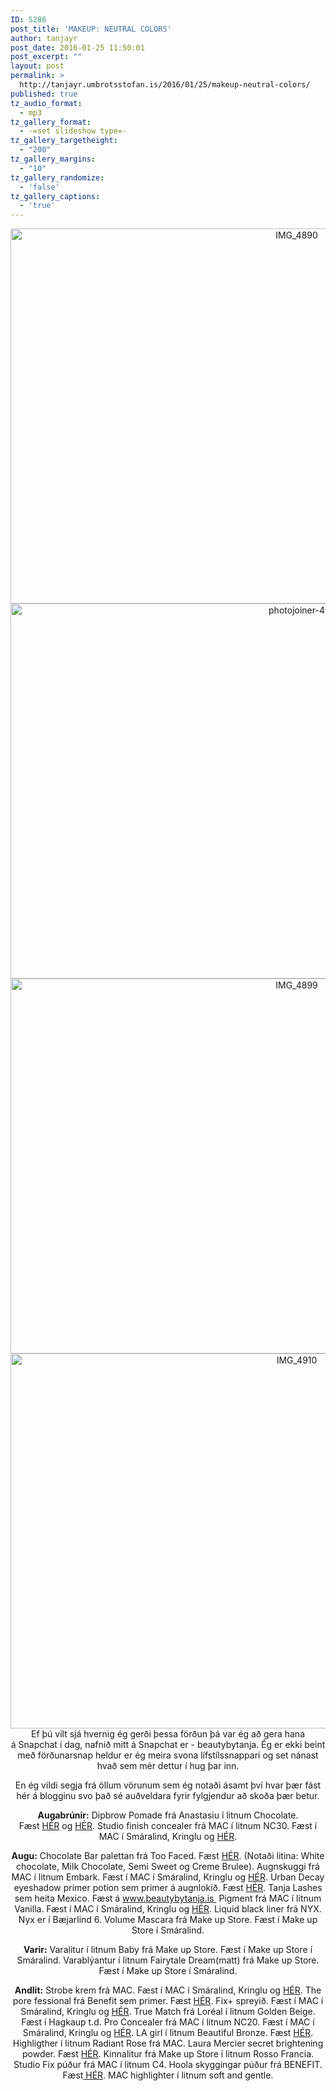 ```yaml
---
ID: 5286
post_title: 'MAKEUP: NEUTRAL COLORS'
author: tanjayr
post_date: 2016-01-25 11:50:01
post_excerpt: ""
layout: post
permalink: >
  http://tanjayr.umbrotsstofan.is/2016/01/25/makeup-neutral-colors/
published: true
tz_audio_format:
  - mp3
tz_gallery_format:
  - -=set slideshow type=-
tz_gallery_targetheight:
  - "200"
tz_gallery_margins:
  - "10"
tz_gallery_randomize:
  - 'false'
tz_gallery_captions:
  - 'true'
---
```

<p style="text-align: center;"><img class="aligncenter size-large wp-image-5290" src="http://www.tanjayr.com/wp-content/uploads/2016/01/IMG_4890-1024x683.jpg" alt="IMG_4890" width="900" height="600" />
<img class="aligncenter size-large wp-image-5292" src="http://www.tanjayr.com/wp-content/uploads/2016/01/photojoiner-4-1024x683.jpg" alt="photojoiner-4" width="900" height="600" />
<img class="aligncenter size-large wp-image-5288" src="http://www.tanjayr.com/wp-content/uploads/2016/01/IMG_4899-1024x683.jpg" alt="IMG_4899" width="900" height="600" />
<img class="aligncenter size-large wp-image-5289" src="http://www.tanjayr.com/wp-content/uploads/2016/01/IMG_4910-1024x683.jpg" alt="IMG_4910" width="900" height="600" />Ef þú vilt sjá hvernig ég gerði þessa förðun þá var ég að gera hana á <span class="nwe">Snapchat</span> í dag, nafnið mitt á <span class="nwe">Snapchat</span> er - <span class="nwe">beautybytanja</span>.
Ég er ekki beint með förðunarsnap heldur er ég meira svona lífstílssnappari og set nánast hvað sem mér dettur í hug þar inn.</p>
<p style="text-align: center;">En ég vildi segja frá öllum vörunum sem ég notaði ásamt því hvar þær fást hér á blogginu svo það sé auðveldara fyrir fylgjendur að skoða þær betur.</p>
<p style="text-align: center;"><strong>Augabrúnir:</strong>
Dipbrow Pomade frá Anastasiu í litnum Chocolate. Fæst <a href="http://www.anastasiabeverlyhills.com" target="_blank">HÉR</a> og <a href="http://www.nola.is" target="_blank">HÉR</a>.
Studio finish concealer frá MAC í litnum NC30. Fæst í MAC í Smáralind, Kringlu og <a href="https://www.maccosmetics.com" target="_blank">HÉR</a>.</p>
<p style="text-align: center;"><strong>Augu:</strong>
Chocolate Bar palettan frá Too Faced. Fæst <a href="https://www.toofaced.com" target="_blank">HÉR</a>. (Notaði litina: White chocolate, Milk Chocolate, Semi Sweet og Creme Brulee).
Augnskuggi frá MAC í litnum Embark. Fæst í MAC í Smáralind, Kringlu og <a href="https://www.maccosmetics.com" target="_blank">HÉR</a>.
Urban Decay eyeshadow primer potion sem primer á augnlokið. Fæst <a href="http://www.urbandecay.com" target="_blank">HÉR</a>.
Tanja Lashes sem heita Mexico. Fæst á <a href="http://www.beautybytanja.is" target="_blank">www.beautybytanja.is </a>
Pigment frá MAC í litnum Vanilla. Fæst í MAC í Smáralind, Kringlu og <a href="https://www.maccosmetics.com" target="_blank">HÉR</a>.
Liquid black liner frá NYX. Nyx er í Bæjarlind 6.
Volume Mascara frá Make up Store. Fæst í Make up Store í Smáralind.</p>
<p style="text-align: center;"><strong>Varir:</strong>
Varalitur í litnum Baby frá Make up Store. Fæst í Make up Store í Smáralind.
Varablýantur í litnum Fairytale Dream(matt) frá Make up Store. Fæst í Make up Store í Smáralind.</p>
<p style="text-align: center;"><strong>Andlit:</strong>
Strobe krem frá MAC. Fæst í MAC í Smáralind, Kringlu og <a href="https://www.maccosmetics.com" target="_blank">HÉR</a>.
The pore fessional frá Benefit sem primer. Fæst <a href="https://www.benefitcosmetics.com/us/en" target="_blank">HÉR</a>.
Fix+ spreyið. Fæst í MAC í Smáralind, Kringlu og <a href="https://www.maccosmetics.com" target="_blank">HÉR</a>.
True Match frá Loréal í litnum Golden Beige. Fæst í Hagkaup t.d.
Pro Concealer frá MAC í litnum NC20. Fæst í MAC í Smáralind, Kringlu og <a href="https://www.maccosmetics.com" target="_blank">HÉR</a>.
LA girl í litnum Beautiful Bronze. Fæst <a href="http://fotia.is" target="_blank">HÉR</a>.
Highligther í litnum Radiant Rose frá MAC.
Laura Mercier secret brightening powder. Fæst <a href="https://www.lauramercier.com" target="_blank">HÉR</a>.
Kinnalitur frá Make up Store í litnum Rosso Francia.
Studio Fix púður frá MAC í litnum C4.
Hoola skyggingar púður frá BENEFIT. Fæst<a href="https://www.benefitcosmetics.com/us/en" target="_blank"> HÉR</a>.
MAC highlighter í litnum soft and gentle.</p>